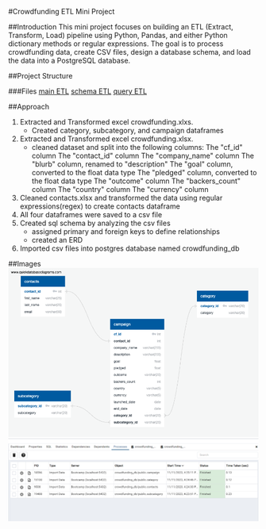 #Crowdfunding ETL Mini Project

##Introduction
This mini project focuses on building an ETL (Extract, Transform, Load) pipeline using Python, Pandas, and either Python dictionary methods or regular expressions. The goal is to process crowdfunding data, create CSV files, design a database schema, and load the data into a PostgreSQL database.

##Project Structure

###Files
[main ETL](https://github.com/anderoos/Crowdfunding-ETL/blob/main/ETL_Mini_Project_ACheng_RGajjar.ipynb)
[schema ETL](https://github.com/anderoos/Crowdfunding-ETL/blob/main/crowdfunding_db_schema.sql)
[query ETL](https://github.com/anderoos/Crowdfunding-ETL/blob/main/crowdfunding_db_query.sql)

##Approach
1. Extracted and Transformed excel crowdfunding.xlxs.
   - Created category, subcategory, and campaign dataframes
2. Extracted and Transformed excel crowdfunding.xlsx.
   - cleaned dataset and split into the following columns:
            The "cf_id" column
            The "contact_id" column
            The "company_name" column
            The "blurb" column, renamed to "description"
            The "goal" column, converted to the float data type
            The "pledged" column, converted to the float data type
            The "outcome" column
            The "backers_count" column
            The "country" column
            The "currency" column
  3. Cleaned contacts.xlsx and transformed the data using regular expressions(regex) to create contacts dataframe
  4. All four dataframes were saved to a csv file
  5. Created sql schema by analyzing the csv files
     - assigned primary and foreign keys to define relationships
     - created an ERD
  6. Imported csv files into postgres database named crowdfunding_db

##Images
![ERD](https://github.com/anderoos/Crowdfunding-ETL/blob/main/images/crowdfunding-ERD.png)
![processes](https://github.com/anderoos/Crowdfunding-ETL/blob/main/images/successful%20processes.png)


   





 

 
